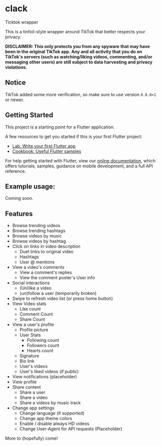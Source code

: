 # clack

Ticktok wrapper

This is a tinfoil-style wrapper around TikTok that better respects your
privacy.

**DISCLAIMER: This only protects you from any spyware that may have been in
the original TikTok app. Any and all activity that you do on TikTok's
servers (such as watching/liking videos, commenting, and/or messaging other
users) are still subject to data harvesting and privacy violations.**

## Notice

TikTok added some more verification, so make sure to use version `0.8.0+1` or newer.

## Getting Started

This project is a starting point for a Flutter application.

A few resources to get you started if this is your first Flutter project:

- [Lab: Write your first Flutter app](https://flutter.dev/docs/get-started/codelab)
- [Cookbook: Useful Flutter samples](https://flutter.dev/docs/cookbook)

For help getting started with Flutter, view our
[online documentation](https://flutter.dev/docs), which offers tutorials,
samples, guidance on mobile development, and a full API reference.

## Example usage:

Coming soon.

## Features

* Browse trending videos
* Browse trending hashtags
* Browse videos by music
* Browse videos by hashtag
* Click on links in video description
	* Duet links to original video
	* Hashtags
	* User @ mentions
* View a video's comments
	* View a comment's replies
	* View the comment poster's User info
* Social interactions
	* (Un)like a video
	* (un)follow a user (temporarily broken)
* Swipe to refresh video list (or press home button)
* View Video stats
	* Like count
	* Comment Count
	* Share Count
* View a user's profile
	* Profile picture
	* User Stats
		* Following count
		* Followers count
		* Hearts count
	* Signature
	* Bio link
	* User's videos
	* User's liked videos (if public)
* View notifications (placeholder)
* View profile
* Share content
	* Share a user
	* Share a video
	* Share a videos by music track
* Change app settings
	* Change language (if supported)
	* Change app theme colors
	* Enable / disable always HD videos
	* Change User-Agent for API requests (Placeholder)

More to (hopefully) come!